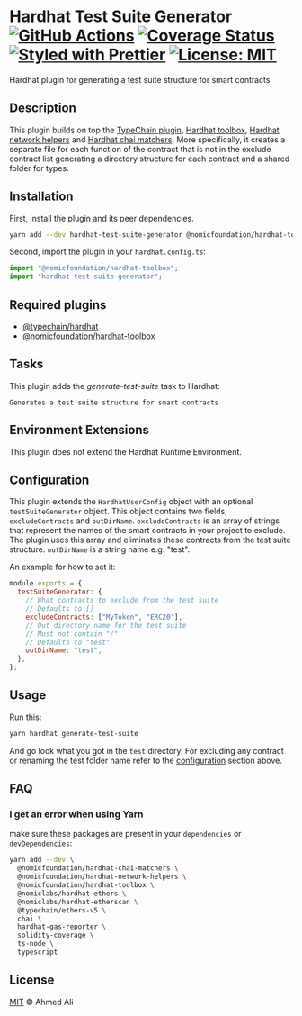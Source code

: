 # Hardhat Test Suite Generator [![GitHub Actions][gha-badge]][gha] [![Coverage Status][coveralls-badge]][coveralls] [![Styled with Prettier][prettier-badge]][prettier] [![License: MIT][license-badge]][license]

[gha]: https://github.com/ahmedali8/hardhat-test-suite-generator/actions
[gha-badge]:
  https://github.com/ahmedali8/hardhat-test-suite-generator/actions/workflows/ci.yml/badge.svg
[coveralls]: https://coveralls.io/github/ahmedali8/hardhat-test-suite-generator
[coveralls-badge]:
  https://coveralls.io/repos/github/ahmedali8/hardhat-test-suite-generator/badge.svg?branch=main
[prettier]: https://prettier.io
[prettier-badge]: https://img.shields.io/badge/Code_Style-Prettier-ff69b4.svg
[license]: https://opensource.org/licenses/MIT
[license-badge]: https://img.shields.io/badge/License-MIT-blue.svg

Hardhat plugin for generating a test suite structure for smart contracts

## Description

This plugin builds on top the
[TypeChain plugin](https://github.com/ethereum-ts/TypeChain/tree/master/packages/hardhat),
[Hardhat toolbox](https://github.com/NomicFoundation/hardhat/tree/main/packages/hardhat-toolbox),
[Hardhat network helpers](https://github.com/NomicFoundation/hardhat/tree/main/packages/hardhat-network-helpers)
and
[Hardhat chai matchers](https://github.com/NomicFoundation/hardhat/tree/main/packages/hardhat-chai-matchers).
More specifically, it creates a separate file for each function of the contract that is not in the
exclude contract list generating a directory structure for each contract and a shared folder for
types.

## Installation

First, install the plugin and its peer dependencies.

```sh
yarn add --dev hardhat-test-suite-generator @nomicfoundation/hardhat-toolbox
```

Second, import the plugin in your `hardhat.config.ts`:

```typescript
import "@nomicfoundation/hardhat-toolbox";
import "hardhat-test-suite-generator";
```

## Required plugins

- [@typechain/hardhat](https://github.com/ethereum-ts/TypeChain/tree/master/packages/hardhat)
- [@nomicfoundation/hardhat-toolbox](https://github.com/NomicFoundation/hardhat/tree/main/packages/hardhat-toolbox)

## Tasks

This plugin adds the _generate-test-suite_ task to Hardhat:

```text
Generates a test suite structure for smart contracts
```

## Environment Extensions

This plugin does not extend the Hardhat Runtime Environment.

## Configuration

This plugin extends the `HardhatUserConfig` object with an optional `testSuiteGenerator` object.
This object contains two fields, `excludeContracts` and `outDirName`. `excludeContracts` is an array
of strings that represent the names of the smart contracts in your project to exclude. The plugin
uses this array and eliminates these contracts from the test suite structure. `outDirName` is a
string name e.g. "test".

An example for how to set it:

```javascript
module.exports = {
  testSuiteGenerator: {
    // What contracts to exclude from the test suite
    // Defaults to []
    excludeContracts: ["MyToken", "ERC20"],
    // Out directory name for the test suite
    // Must not contain "/"
    // Defaults to "test"
    outDirName: "test",
  },
};
```

## Usage

Run this:

```sh
yarn hardhat generate-test-suite
```

And go look what you got in the `test` directory. For excluding any contract or renaming the test
folder name refer to the [configuration](./README.md#configuration) section above.

## FAQ

### I get an error when using Yarn

make sure these packages are present in your `dependencies` or `devDependencies`:

```sh
yarn add --dev \
  @nomicfoundation/hardhat-chai-matchers \
  @nomicfoundation/hardhat-network-helpers \
  @nomicfoundation/hardhat-toolbox \
  @nomiclabs/hardhat-ethers \
  @nomiclabs/hardhat-etherscan \
  @typechain/ethers-v5 \
  chai \
  hardhat-gas-reporter \
  solidity-coverage \
  ts-node \
  typescript
```

## License

[MIT](./LICENSE.md) © Ahmed Ali
